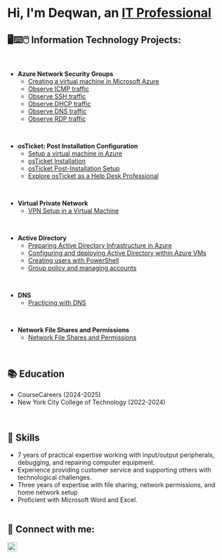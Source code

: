 <h1>Hi, I'm Deqwan, an <a href="www.linkedin.com/in/de-qwan-fraser-4a4969307">IT Professional</a>
<h2>🖥⌨🖱 Information Technology Projects:</h2>
<br/>

- <b>Azure Network Security Groups</b>
  - [Creating a virtual machine in Microsoft Azure](https://github.com/DeqwanFraser/Creating-virtual-machines-in-Microsoft-Azure)
  - [Observe ICMP traffic](https://github.com/DeqwanFraser/Observe-ICMP-traffic-Public)
  - [Observe SSH traffic](https://github.com/DeqwanFraser/Observe-SSH-traffic)
  - [Observe DHCP traffic](https://github.com/DeqwanFraser/Observe-DHCP-traffic)
  - [Observe DNS traffic](https://github.com/DeqwanFraser/Observe-DNS-traffic)
  - [Observe RDP traffic](https://github.com/DeqwanFraser/Observe-RDP-traffic)
<br/>

  
- <b>osTicket: Post Installation Configuration</b>
  - [Setup a virtual machine in Azure](https://github.com/DeqwanFraser/Setup-a-virtual-machine-in-Azure)
  - [osTicket Installation](https://github.com/DeqwanFraser/Install-osTicket)
  - [osTicket Post-Installation Setup](https://github.com/DeqwanFraser/After-installation-config-of-osTicket)
  - [Explore osTicket as a Help Desk Professional](https://github.com/DeqwanFraser/Explore-osTicket-as-a-Help-Desk-Professional)
<br/>


- <b>Virtual Private Network</b>
  - [VPN Setup in a Virtual Machine ](https://github.com/DeqwanFraser/VPN-Setup-in-a-Virtual-Machine)
 <br/>

 
- <b>Active Directory</b>
  - [Preparing Active Directory Infrastructure in Azure](https://github.com/DeqwanFraser/Preparing-Active-Directory-Infrastructure-in-Azure)
  - [Configuring and deploying Active Directory within Azure VMs](https://github.com/DeqwanFraser/Configuring-Active-Directory-within-Azure-VMs)
  - [Creating users with PowerShell](https://github.com/DeqwanFraser/Creating-users-with-PowerShell)
  - [Group policy and managing accounts](https://github.com/DeqwanFraser/Group-policy-and-managing-accounts)
<br/>


- <b>DNS</b>
  - [Practicing with DNS](https://github.com/DeqwanFraser/Practicing-DNS)
<br/>



- <b>Network File Shares and Permissions</b>
  - [Network File Shares and Permissions](https://github.com/DeqwanFraser/Network-File-Shares-and-Permissions)

<br/>



## 📚 Education

  - CourseCareers (2024-2025)
  - New York City College of Technology (2022-2024)

<br/>



## 🧰 Skills

  - 7 years of practical expertise working with input/output peripherals, debugging, and repairing computer equipment.<br/>
  - Experience providing customer service and supporting others with technological challenges. <br/>
  - Three years of expertise with file sharing, network permissions, and home network setup <br/>
  - Proficient with Microsoft Word and Excel. <br/> <br/>
    

<h2> 📱 Connect with me:</h2>

[<img align="left" alt="JoshMadakor | LinkedIn" width="22px" src="https://cdn.jsdelivr.net/npm/simple-icons@v3/icons/linkedin.svg" />][linkedin]

[linkedin]: www.linkedin.com/in/de-qwan-fraser-4a4969307
